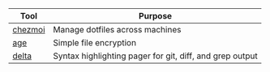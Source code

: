 | Tool                                          | Purpose                                                  |
|-----------------------------------------------|----------------------------------------------------------|
| [chezmoi](https://github.com/twpayne/chezmoi) | Manage dotfiles across machines                          |
| [age](https://github.com/FiloSottile/age)     | Simple file encryption                                   |
| [delta](https://github.com/dandavison/delta)  | Syntax highlighting pager for git, diff, and grep output |
